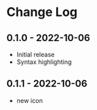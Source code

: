 # Change Log

## 0.1.0 - 2022-10-06

+ Initial release
+ Syntax highlighting

## 0.1.1 - 2022-10-06

+ new icon